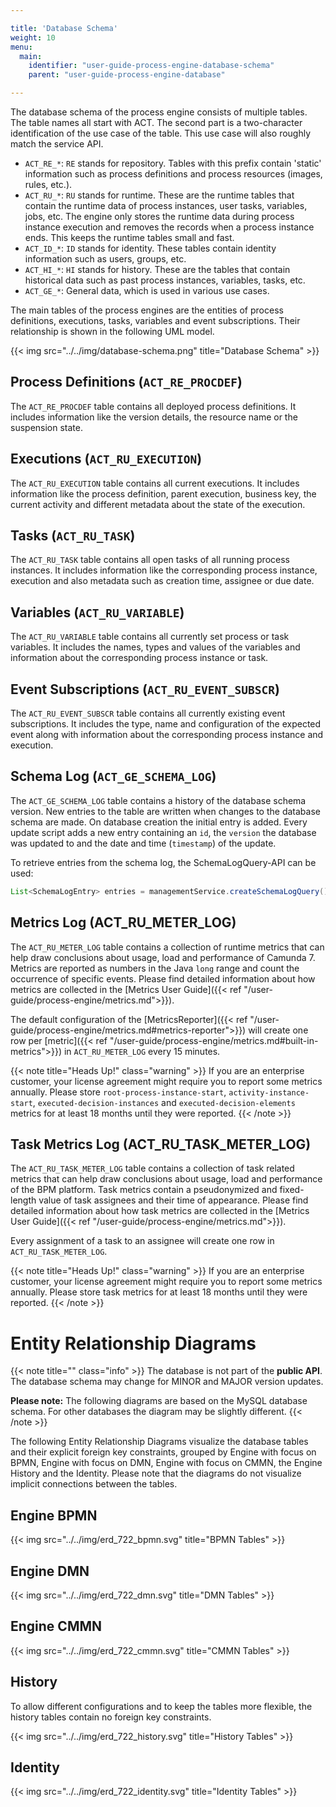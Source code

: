```yaml
---

title: 'Database Schema'
weight: 10
menu:
  main:
    identifier: "user-guide-process-engine-database-schema"
    parent: "user-guide-process-engine-database"

---
```


The database schema of the process engine consists of multiple tables.
The table names all start with ACT. The second part is a two-character
identification of the use case of the table. This use case will also roughly
match the service API.

* `ACT_RE_*`: `RE` stands for repository. Tables with this prefix contain 'static' information such as process definitions and process resources (images, rules, etc.).
* `ACT_RU_*`: `RU` stands for runtime. These are the runtime tables that contain the runtime data of process instances, user tasks, variables, jobs, etc. The engine only stores the runtime data during process instance execution and removes the records when a process instance ends. This keeps the runtime tables small and fast.
* `ACT_ID_*`: `ID` stands for identity. These tables contain identity information such as users, groups, etc.
* `ACT_HI_*`: `HI` stands for history. These are the tables that contain historical data such as past process instances, variables, tasks, etc.
* `ACT_GE_*`: General data, which is used in various use cases.

The main tables of the process engines are the entities of process definitions, executions, tasks, variables and
event subscriptions. Their relationship is shown in the following UML model.

{{< img src="../../img/database-schema.png" title="Database Schema" >}}


## Process Definitions (`ACT_RE_PROCDEF`)

The `ACT_RE_PROCDEF` table contains all deployed process definitions. It
includes information like the version details, the resource name or the
suspension state.


## Executions (`ACT_RU_EXECUTION`)

The `ACT_RU_EXECUTION` table contains all current executions. It includes
information like the process definition, parent execution, business key, the
current activity and different metadata about the state of the execution.


## Tasks (`ACT_RU_TASK`)

The `ACT_RU_TASK` table contains all open tasks of all running process
instances. It includes information like the corresponding process instance,
execution and also metadata such as creation time, assignee or due date.


## Variables (`ACT_RU_VARIABLE`)

The `ACT_RU_VARIABLE` table contains all currently set process or task
variables. It includes the names, types and values of the variables and
information about the corresponding process instance or task.


## Event Subscriptions (`ACT_RU_EVENT_SUBSCR`)

The `ACT_RU_EVENT_SUBSCR` table contains all currently existing event
subscriptions. It includes the type, name and configuration of the expected
event along with information about the corresponding process instance and
execution.

## Schema Log (`ACT_GE_SCHEMA_LOG`)

The `ACT_GE_SCHEMA_LOG` table contains a history of the database
schema version. New entries to the table are written when changes to
the database schema are made. On database creation the initial entry
is added. Every update script adds a new entry containing an `id`,
the `version` the database was updated to and the date and time 
(`timestamp`) of the update.

To retrieve entries from the schema log, the SchemaLogQuery-API can be
used:
```java
List<SchemaLogEntry> entries = managementService.createSchemaLogQuery().list();
```

## Metrics Log (ACT_RU_METER_LOG)

The `ACT_RU_METER_LOG` table contains a collection of runtime metrics that can help draw conclusions about usage, load
and performance of Camunda 7. Metrics are reported as numbers in the Java `long` range and count the occurrence of
specific events. Please find detailed information about how metrics are collected in the [Metrics User Guide]({{< ref "/user-guide/process-engine/metrics.md">}}).

The default configuration of the [MetricsReporter]({{< ref "/user-guide/process-engine/metrics.md#metrics-reporter">}}) will create one row per [metric]({{< ref "/user-guide/process-engine/metrics.md#built-in-metrics">}}) in `ACT_RU_METER_LOG` every 15 minutes.

{{< note title="Heads Up!" class="warning" >}}
If you are an enterprise customer, your license agreement might require you to report some metrics annually. Please store `root-process-instance-start`, `activity-instance-start`, `executed-decision-instances` and `executed-decision-elements` metrics for at least 18 months until they were reported.
{{< /note >}}

## Task Metrics Log (ACT_RU_TASK_METER_LOG)

The `ACT_RU_TASK_METER_LOG` table contains a collection of task related metrics that can help draw conclusions about usage, load
and performance of the BPM platform. Task metrics contain a pseudonymized and fixed-length value of task assignees and their time of appearance. Please find detailed information about how task metrics are collected in the [Metrics User Guide]({{< ref "/user-guide/process-engine/metrics.md">}}).

Every assignment of a task to an assignee will create one row in `ACT_RU_TASK_METER_LOG`.

{{< note title="Heads Up!" class="warning" >}}
If you are an enterprise customer, your license agreement might require you to report some metrics annually. Please store task metrics for at least 18 months until they were reported.
{{< /note >}}

# Entity Relationship Diagrams

{{< note title="" class="info" >}}
  The database is not part of the **public API**. The database schema may change for MINOR and MAJOR version updates.

  **Please note:**
  The following diagrams are based on the MySQL database schema. For other databases the diagram may be slightly different.
{{< /note >}}


The following Entity Relationship Diagrams visualize the database tables and their explicit foreign key constraints, grouped by Engine with focus on BPMN, Engine with focus on DMN, Engine with focus on CMMN, the Engine History and the Identity. Please note that the diagrams do not visualize implicit connections between the tables.


## Engine BPMN

{{< img src="../../img/erd_722_bpmn.svg" title="BPMN Tables" >}}


## Engine DMN

{{< img src="../../img/erd_722_dmn.svg" title="DMN Tables" >}}


## Engine CMMN

{{< img src="../../img/erd_722_cmmn.svg" title="CMMN Tables" >}}


## History

To allow different configurations and to keep the tables more flexible, the history tables contain no foreign key constraints.

{{< img src="../../img/erd_722_history.svg" title="History Tables" >}}


## Identity

{{< img src="../../img/erd_722_identity.svg" title="Identity Tables" >}}
